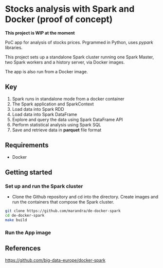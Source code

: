 # Stocks analysis with Spark and Docker (proof of concept)

**This project is WIP at the moment**

PoC app for analysis of stocks prices. Prgrammed in Python, uses *pypark* libraries.

This project sets up a standalone Spark cluster
running one Spark Master, two Spark workers and a history server, via Docker images.

The app is also run from a Docker image.

## Key
1. Spark runs in standalone mode from a docker container
2. The Spark application and SparkContext 
3. Load data into Spark RDD 
4. Load data into Spark DataFrame 
5. Explore and query the data using Spark DataFrame API 
6. Perform statistical analysis using Spark SQL 
7. Save and retrieve data in **parquet** file format 

## Requirements
- Docker

## Getting started
### Set up and run the Spark cluster
- Clone the Github repository and cd into the directory.
Create images and run the containers that compose the Spark cluster.
```bash
git clone https://github.com/marandra/de-docker-spark
cd de-docker-spark
make build
```
### Run the App image

## References
https://github.com/big-data-europe/docker-spark
